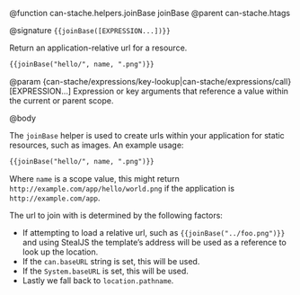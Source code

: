 @function can-stache.helpers.joinBase joinBase
@parent can-stache.htags

@signature `{{joinBase([EXPRESSION...])}}`

Return an application-relative url for a resource.

```html
{{joinBase("hello/", name, ".png")}}
```

@param {can-stache/expressions/key-lookup|can-stache/expressions/call} [EXPRESSION...] Expression or key arguments that reference a value within the current or parent scope.

@body

The `joinBase` helper is used to create urls within your application for static resources, such as images. An example usage:

```html
{{joinBase("hello/", name, ".png")}}
```

Where `name` is a scope value, this might return `http://example.com/app/hello/world.png` if the application is `http://example.com/app`.

The url to join with is determined by the following factors:

* If attempting to load a relative url, such as `{{joinBase("../foo.png")}}` and using StealJS the template’s address will be used as a reference to look up the location.
* If the `can.baseURL` string is set, this will be used.
* If the `System.baseURL` is set, this will be used.
* Lastly we fall back to `location.pathname`.
